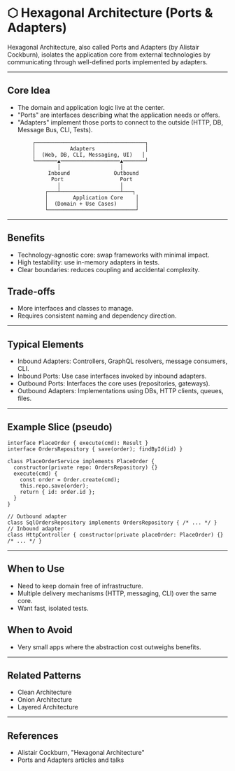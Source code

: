 # ⬡ Hexagonal Architecture (Ports & Adapters)

Hexagonal Architecture, also called Ports and Adapters (by Alistair Cockburn), isolates the application core from external technologies by communicating through well-defined ports implemented by adapters.

---

## Core Idea
- The domain and application logic live at the center.
- "Ports" are interfaces describing what the application needs or offers.
- "Adapters" implement those ports to connect to the outside (HTTP, DB, Message Bus, CLI, Tests).

```
        ┌───────────────────────────────────┐
        │           Adapters                │
        │  (Web, DB, CLI, Messaging, UI)   │
        └───────▲───────────────────▲───────┘
                │                   │
             Inbound              Outbound
              Port                  Port
                │                   │
            ┌───┴───────────────────┴───┐
            │        Application Core    │
            │  (Domain + Use Cases)      │
            └────────────────────────────┘
```

---

## Benefits
- Technology-agnostic core: swap frameworks with minimal impact.
- High testability: use in-memory adapters in tests.
- Clear boundaries: reduces coupling and accidental complexity.

## Trade-offs
- More interfaces and classes to manage.
- Requires consistent naming and dependency direction.

---

## Typical Elements
- Inbound Adapters: Controllers, GraphQL resolvers, message consumers, CLI.
- Inbound Ports: Use case interfaces invoked by inbound adapters.
- Outbound Ports: Interfaces the core uses (repositories, gateways).
- Outbound Adapters: Implementations using DBs, HTTP clients, queues, files.

---

## Example Slice (pseudo)
```
interface PlaceOrder { execute(cmd): Result }
interface OrdersRepository { save(order); findById(id) }

class PlaceOrderService implements PlaceOrder {
  constructor(private repo: OrdersRepository) {}
  execute(cmd) {
    const order = Order.create(cmd);
    this.repo.save(order);
    return { id: order.id };
  }
}

// Outbound adapter
class SqlOrdersRepository implements OrdersRepository { /* ... */ }
// Inbound adapter
class HttpController { constructor(private placeOrder: PlaceOrder) {} /* ... */ }
```

---

## When to Use
- Need to keep domain free of infrastructure.
- Multiple delivery mechanisms (HTTP, messaging, CLI) over the same core.
- Want fast, isolated tests.

## When to Avoid
- Very small apps where the abstraction cost outweighs benefits.

---

## Related Patterns
- Clean Architecture
- Onion Architecture
- Layered Architecture

---

## References
- Alistair Cockburn, "Hexagonal Architecture"
- Ports and Adapters articles and talks

